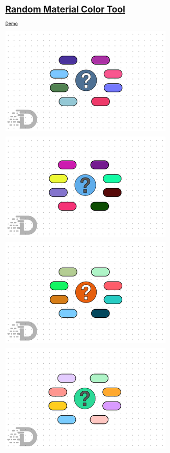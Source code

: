 
# [Random Material Color Tool](https://vuvietduc.com/cong-cu-chon-mau-material-ngau-nhien/)
 [Demo](https://vuvietduc.com/cong-cu-chon-mau-material-ngau-nhien/)





<p align="center">


<img src="./Public/Img/random%20color%20masterial.jpg" />
<p>


<p align="center">

<img src="./Public/Img/random%20color%20dum.jpg" />
<p>



<p align="center">

<img src="./Public/Img/Random%20color%20tool.jpg" />
<p>



<p align="center">


<img src="./Public/Img/Random%20color%20Pastel.jpg" />
<p>


